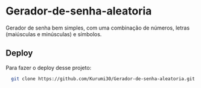 # Gerador-de-senha-aleatoria
Gerador de senha bem simples, com uma combinação de números, letras (maiúsculas e minúsculas) e símbolos.

##

## Deploy

Para fazer o deploy desse projeto:
```bash
  git clone https://github.com/Kurumi30/Gerador-de-senha-aleatoria.git
```
